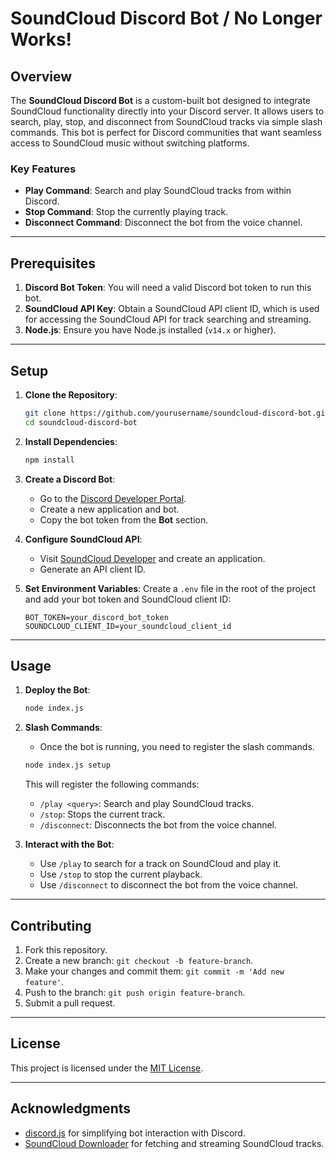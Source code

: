 
# SoundCloud Discord Bot / No Longer Works!

## Overview
The **SoundCloud Discord Bot** is a custom-built bot designed to integrate SoundCloud functionality directly into your Discord server. It allows users to search, play, stop, and disconnect from SoundCloud tracks via simple slash commands. This bot is perfect for Discord communities that want seamless access to SoundCloud music without switching platforms.

### Key Features
- **Play Command**: Search and play SoundCloud tracks from within Discord.
- **Stop Command**: Stop the currently playing track.
- **Disconnect Command**: Disconnect the bot from the voice channel.

---

## Prerequisites
1. **Discord Bot Token**: You will need a valid Discord bot token to run this bot.
2. **SoundCloud API Key**: Obtain a SoundCloud API client ID, which is used for accessing the SoundCloud API for track searching and streaming.
3. **Node.js**: Ensure you have Node.js installed (`v14.x` or higher).

---

## Setup
1. **Clone the Repository**:
   ```bash
   git clone https://github.com/yourusername/soundcloud-discord-bot.git
   cd soundcloud-discord-bot
   ```

2. **Install Dependencies**:
   ```bash
   npm install
   ```

3. **Create a Discord Bot**:
   - Go to the [Discord Developer Portal](https://discord.com/developers/applications).
   - Create a new application and bot.
   - Copy the bot token from the **Bot** section.
   
4. **Configure SoundCloud API**:
   - Visit [SoundCloud Developer](https://developers.soundcloud.com) and create an application.
   - Generate an API client ID.

5. **Set Environment Variables**:
   Create a `.env` file in the root of the project and add your bot token and SoundCloud client ID:
   ```env
   BOT_TOKEN=your_discord_bot_token
   SOUNDCLOUD_CLIENT_ID=your_soundcloud_client_id
   ```

---

## Usage
1. **Deploy the Bot**:
   ```bash
   node index.js
   ```

2. **Slash Commands**:
   - Once the bot is running, you need to register the slash commands.
   ```bash
   node index.js setup
   ```
   This will register the following commands:
   - `/play <query>`: Search and play SoundCloud tracks.
   - `/stop`: Stops the current track.
   - `/disconnect`: Disconnects the bot from the voice channel.

3. **Interact with the Bot**:
   - Use `/play` to search for a track on SoundCloud and play it.
   - Use `/stop` to stop the current playback.
   - Use `/disconnect` to disconnect the bot from the voice channel.

---

## Contributing
1. Fork this repository.
2. Create a new branch: `git checkout -b feature-branch`.
3. Make your changes and commit them: `git commit -m 'Add new feature'`.
4. Push to the branch: `git push origin feature-branch`.
5. Submit a pull request.

---

## License
This project is licensed under the [MIT License](LICENSE).

---

## Acknowledgments
- [discord.js](https://discord.js.org) for simplifying bot interaction with Discord.
- [SoundCloud Downloader](https://www.npmjs.com/package/soundcloud-downloader) for fetching and streaming SoundCloud tracks.
